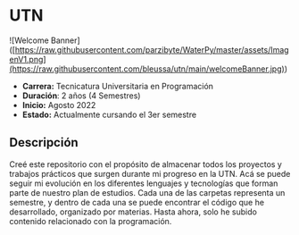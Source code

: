 # UTN
<span>![</span><span>Welcome Banner</span><span>]</span><span>(</span><span>[https://raw.githubusercontent.com/parzibyte/WaterPy/master/assets/ImagenV1.png](https://raw.githubusercontent.com/bleussa/utn/main/welcomeBanner.jpg)</span><span>)</span>

- **Carrera:** Tecnicatura Universitaria en Programación
- **Duración**: 2 años (4 Semestres)
- **Inicio:** Agosto 2022
- **Estado:** Actualmente cursando el 3er semestre

## Descripción
Creé este repositorio con el propósito de almacenar todos los proyectos y trabajos prácticos que surgen durante mi progreso en la UTN. Acá se puede seguir mi evolución en los diferentes lenguajes y tecnologías que forman parte de nuestro plan de estudios.
Cada una de las carpetas representa un semestre, y dentro de cada una se puede encontrar el código que he desarrollado, organizado por materias. Hasta ahora, solo he subido contenido relacionado con la programación.

